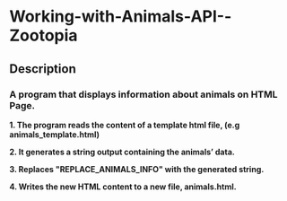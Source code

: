 # Working-with-Animals-API--Zootopia

## Description
### A program that displays information about animals on HTML Page.  

__1. The program reads the content of a template html file, (e.g animals_template.html)__

__2. It generates a string output containing the animals’ data.__

__3. Replaces "__REPLACE_ANIMALS_INFO__" with the generated string.__

__4. Writes the new HTML content to a new file, animals.html.__
